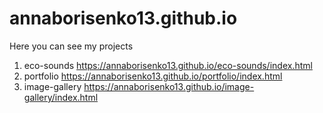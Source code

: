 # annaborisenko13.github.io
Here you can see my projects

1. eco-sounds https://annaborisenko13.github.io/eco-sounds/index.html
2. portfolio  https://annaborisenko13.github.io/portfolio/index.html
3. image-gallery https://annaborisenko13.github.io/image-gallery/index.html
